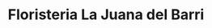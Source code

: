 ---
title: "Floristeria La Juana del Barri"
url: /badalona/floristeria-la-juana-del-barri/
shop: Blumen
---